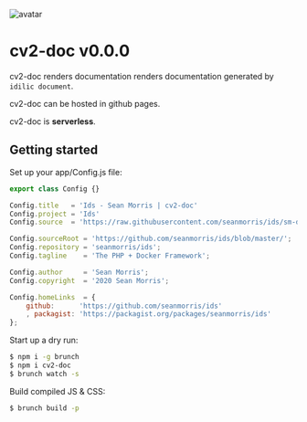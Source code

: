 ![avatar](https://avatars3.githubusercontent.com/u/640101?s=80&v=4)

# cv2-doc v0.0.0

cv2-doc renders documentation renders documentation generated by `idilic document`.

cv2-doc can be hosted in github pages.

cv2-doc is **serverless**.

## Getting started

Set up your app/Config.js file:

```js
export class Config {}

Config.title   = 'Ids - Sean Morris | cv2-doc'
Config.project = 'Ids'
Config.source  = 'https://raw.githubusercontent.com/seanmorris/ids/sm-dynamic-docs/asset/documentation.jsv';

Config.sourceRoot = 'https://github.com/seanmorris/ids/blob/master/';
Config.repository = 'seanmorris/ids';
Config.tagline    = 'The PHP + Docker Framework';

Config.author     = 'Sean Morris';
Config.copyright  = '2020 Sean Morris';

Config.homeLinks  = {
	github:      'https://github.com/seanmorris/ids'
	, packagist: 'https://packagist.org/packages/seanmorris/ids'
};

```

Start up a dry run:


```bash
$ npm i -g brunch
$ npm i cv2-doc
$ brunch watch -s
```

Build compiled JS & CSS:

```bash
$ brunch build -p
```
